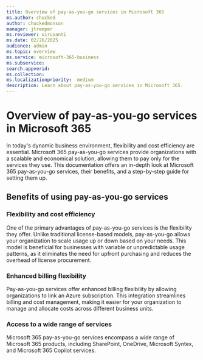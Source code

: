```yaml
---
title: Overview of pay-as-you-go services in Microsoft 365
ms.author: chucked
author: chuckedmonson
manager: jtremper
ms.reviewer: siruvanti
ms.date: 02/26/2025
audience: admin
ms.topic: overview
ms.service: microsoft-365-business
ms.subservice:
search.appverid: 
ms.collection: 
ms.localizationpriority:  medium
description: Learn about pay-as-you-go services in Microsoft 365.
---
```


# Overview of pay-as-you-go services in Microsoft 365

In today's dynamic business environment, flexibility and cost efficiency are essential. Microsoft 365 pay-as-you-go services provide organizations with a scalable and economical solution, allowing them to pay only for the services they use. This documentation offers an in-depth look at Microsoft 365 pay-as-you-go services, their benefits, and a step-by-step guide for setting them up.

## Benefits of using pay-as-you-go services

### Flexibility and cost efficiency

One of the primary advantages of pay-as-you-go services is the flexibility they offer. Unlike traditional license-based models, pay-as-you-go allows your organization to scale usage up or down based on your needs. This model is beneficial for businesses with variable or unpredictable usage patterns, as it eliminates the need for upfront purchasing and reduces the overhead of license procurement.

### Enhanced billing flexibility

Pay-as-you-go services offer enhanced billing flexibility by allowing organizations to link an Azure subscription. This integration streamlines billing and cost management, making it easier for your organization to manage and allocate costs across different business units.

### Access to a wide range of services

Microsoft 365 pay-as-you-go services encompass a wide range of Microsoft 365 products, including SharePoint, OneDrive, Microsoft Syntex, and Microsoft 365 Copilot services.
